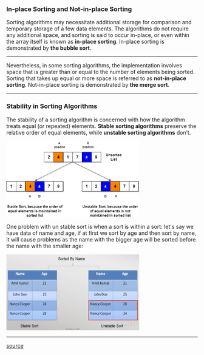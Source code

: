 ### In-place Sorting and Not-in-place Sorting

Sorting algorithms may necessitate additional storage for comparison and temporary storage of a few data elements.
The algorithms do not require any additional space, and sorting is said to occur in-place, or even within the array
itself is known as **in-place sorting**. In-place sorting is demonstrated by **the bubble sort**.
 ***
Nevertheless, in some sorting algorithms, the implementation involves space that is greater
than or equal to the number of elements being sorted. Sorting that takes up equal or more space is
referred to as **not-in-place sorting**. Not-in-place sorting is demonstrated by **the merge sort**.

 ***
### Stability in Sorting Algorithms
The stability of a sorting algorithm is concerned with how the algorithm treats equal (or repeated) elements. 
**Stable sorting algorithms** preserve the relative order of equal elements, while **unstable sorting algorithms** don’t.


<img height="200" src="/src/main/resources/media/arrays_sorting/stable_unstable.png" width="350"/>

One problem with un stable sort is when a sort is within a sort:
let's say we have data of name and age, if at first we sort by age and then sort by name,
it will cause problems as the name with the bigger age will be sorted before the name with the smaller age:

<img height="200" src="/src/main/resources/media/arrays_sorting/age_name_sort.png" width="350"/>

***
[source](https://medium.com/analytics-vidhya/sorting-algorithms-a-comprehensive-guide-fe5a2470f2e0) 